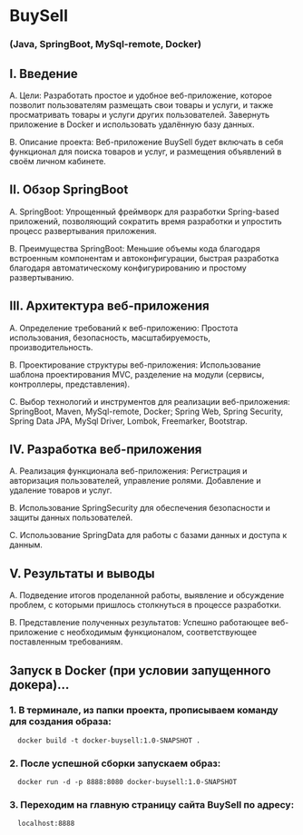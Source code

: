 # BuySell
### (Java, SpringBoot, MySql-remote, Docker)

## I. Введение

A. Цели: 
 Разработать простое и удобное веб-приложение, которое позволит пользователям размещать свои товары и услуги,
и также просматривать товары и услуги других пользователей. 
 Завернуть приложение в Docker и использовать удалённую базу данных.

B. Описание проекта: 
 Веб-приложение BuySell будет включать в себя функционал для поиска товаров и услуг, и размещения объявлений в своём личном кабинете.
 

## II. Обзор SpringBoot

A. SpringBoot: 
 Упрощенный фреймворк для разработки Spring-based приложений, позволяющий сократить время разработки и упростить процесс развертывания приложения.

B. Преимущества SpringBoot: 
 Меньшие объемы кода благодаря встроенным компонентам и автоконфигурации, быстрая разработка благодаря автоматическому конфигурированию и простому развертыванию.
 

## III. Архитектура веб-приложения

A. Определение требований к веб-приложению: 
 Простота использования, безопасность, масштабируемость, производительность.

B. Проектирование структуры веб-приложения: 
 Использование шаблона проектирования MVC, разделение на модули (сервисы, контроллеры, представления).

C. Выбор технологий и инструментов для реализации веб-приложения: 
 SpringBoot, Maven, MySql-remote, Docker; 
 Spring Web, Spring Security, Spring Data JPA, MySql Driver, Lombok, Freemarker, Bootstrap.
 

## IV. Разработка веб-приложения

A. Реализация функционала веб-приложения: 
 Регистрация и авторизация пользователей, управление ролями. Добавление и удаление товаров и услуг.

B. Использование SpringSecurity для обеспечения безопасности и защиты данных пользователей.

C. Использование SpringData для работы с базами данных и доступа к данным.


## V. Результаты и выводы

A. Подведение итогов проделанной работы, выявление и обсуждение проблем, с которыми пришлось столкнуться в процессе разработки.

B. Представление полученных результатов: 
 Успешно работающее веб-приложение с необходимым функционалом, соответствующее поставленным требованиям.
 


## Запуск в Docker (при условии запущенного докера)...

  ### 1. В терминале, из папки проекта, прописываем команду для создания образа: 
  
      docker build -t docker-buysell:1.0-SNAPSHOT .
      
  ### 2. После успешной сборки запускаем образ: 
  
      docker run -d -p 8888:8080 docker-buysell:1.0-SNAPSHOT

  ### 3. Переходим на главную страницу сайта BuySell по адресу:
  
      localhost:8888
 
